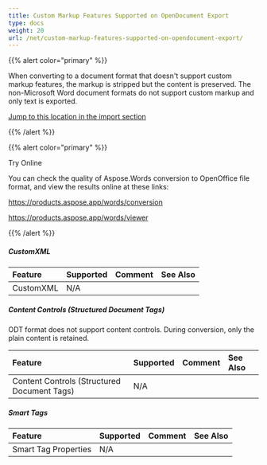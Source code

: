 ```yaml
---
title: Custom Markup Features Supported on OpenDocument Export
type: docs
weight: 20
url: /net/custom-markup-features-supported-on-opendocument-export/
---
```


{{% alert color="primary" %}} 

When converting to a document format that doesn't support custom markup features, the markup is stripped but the content is preserved. The non-Microsoft Word document formats do not support custom markup and only text is exported.

[Jump to this location in the import section](/words/net/custom-markup-features-supported-on-opendocument-import/)

{{% /alert %}} 

{{% alert color="primary" %}} 

Try Online

You can check the quality of Aspose.Words conversion to OpenOffice file format, and view the results online at these links:

<https://products.aspose.app/words/conversion>

<https://products.aspose.app/words/viewer>

{{% /alert %}} 


##### **CustomXML**

|**Feature**|**Supported**|**Comment**|**See Also**|
| :- | :- | :- | :- |
|CustomXML|N/A| | |

##### **Content Controls (Structured Document Tags)**
ODT format does not support content controls. During conversion, only the plain content is retained.

|**Feature**|**Supported**|**Comment**|**See Also**|
| :- | :- | :- | :- |
|Content Controls (Structured Document Tags)|N/A| | |

##### **Smart Tags**

|**Feature**|**Supported**|**Comment**|**See Also**|
| :- | :- | :- | :- |
|Smart Tag Properties|N/A| | |

